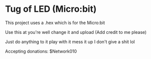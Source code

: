 # Tug of LED (Micro:bit)

This project uses a .hex which is for the Micro:bit

Use this at you're well change it and upload (Add credit to me please)

Just do anything to it play with it mess it up I don't give a shit lol

Accepting donations: $Network010
